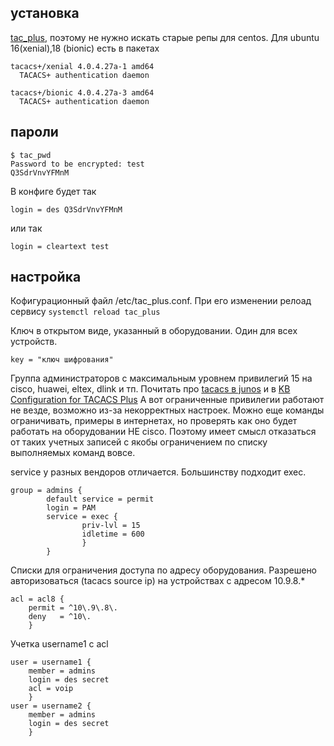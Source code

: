 ## установка

[tac_plus](https://github.com/facebookarchive/tac_plus), поэтому не нужно искать старые репы для centos. Для ubuntu 16(xenial),18 (bionic) есть в пакетах
```text
tacacs+/xenial 4.0.4.27a-1 amd64
  TACACS+ authentication daemon

tacacs+/bionic 4.0.4.27a-3 amd64
  TACACS+ authentication daemon
```
## пароли

```text
$ tac_pwd 
Password to be encrypted: test
Q3SdrVnvYFMnM
```
В конфиге будет так
```text
login = des Q3SdrVnvYFMnM
```
или так
```text
login = cleartext test
```

## настройка

Кофигурационный файл /etc/tac_plus.conf. При его изменении релоад сервису `systemctl reload tac_plus`

Ключ в открытом виде, указанный в оборудовании. Один для всех устройств.
```text
key = "ключ шифрования"
```
Группа администраторов с максимальным уровнем привилегий 15 на cisco, huawei, eltex, dlink и тп.
Почитать про [tacacs в junos](https://www.juniper.net/documentation/en_US/junos/topics/topic-map/user-access-tacacs-authentication.html) и в [KB Configuration for TACACS Plus](https://kb.juniper.net/InfoCenter/index?page=content&id=KB24265&actp=METADATA)
А вот ограниченные привилегии работают не везде, возможно из-за некорректных настроек.
Можно еще команды ограничивать, примеры в интернетах, но проверять как оно будет работать на оборудовании НЕ cisco.
Поэтому имеет смысл отказаться от таких учетных записей с якобы ограничением по списку выполняемых команд вовсе.

service у разных вендоров отличается. Большинству подходит exec.

```
group = admins {
        default service = permit
        login = PAM
        service = exec {
                priv-lvl = 15
                idletime = 600
                }
        }
```
Списки для ограничения доступа по адресу оборудования. Разрешено авторизоваться (tacacs source ip) на устройствах с адресом 10.9.8.*
```text
acl = acl8 {
    permit = ^10\.9\.8\.
    deny   = ^10\.
    }
```
Учетка username1 с acl
```text
user = username1 {
    member = admins
    login = des secret
    acl = voip
    }
user = username2 {
    member = admins
    login = des secret
    }
```
